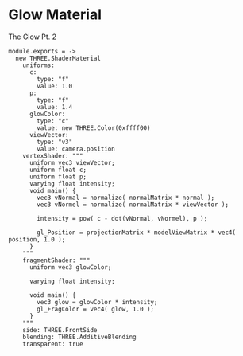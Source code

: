 Glow Material
=============

The Glow Pt. 2

    module.exports = ->
      new THREE.ShaderMaterial
        uniforms:
          c:
            type: "f"
            value: 1.0
          p:
            type: "f"
            value: 1.4
          glowColor:
            type: "c"
            value: new THREE.Color(0xffff00)
          viewVector:
            type: "v3"
            value: camera.position
        vertexShader: """
          uniform vec3 viewVector;
          uniform float c;
          uniform float p;
          varying float intensity;
          void main() {
            vec3 vNormal = normalize( normalMatrix * normal );
            vec3 vNormel = normalize( normalMatrix * viewVector );

            intensity = pow( c - dot(vNormal, vNormel), p );

            gl_Position = projectionMatrix * modelViewMatrix * vec4( position, 1.0 );
          }
        """
        fragmentShader: """
          uniform vec3 glowColor;

          varying float intensity;

          void main() {
            vec3 glow = glowColor * intensity;
            gl_FragColor = vec4( glow, 1.0 );
          }
        """
        side: THREE.FrontSide
        blending: THREE.AdditiveBlending
        transparent: true
